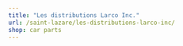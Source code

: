 ```yaml
---
title: "Les distributions Larco Inc."
url: /saint-lazare/les-distributions-larco-inc/
shop: car parts
---
```

